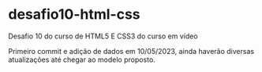 # desafio10-html-css
Desafio 10 do curso de HTML5 E CSS3  do curso em vídeo

Primeiro commit e adição de dados em 10/05/2023, ainda haverão diversas atualizações até chegar ao modelo proposto.
